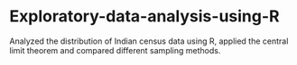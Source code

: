 # Exploratory-data-analysis-using-R
Analyzed the distribution of Indian census data using R, applied the central limit theorem and compared different sampling methods.
